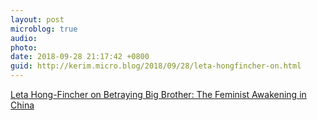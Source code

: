 ```yaml
---
layout: post
microblog: true
audio: 
photo: 
date: 2018-09-28 21:17:42 +0800
guid: http://kerim.micro.blog/2018/09/28/leta-hongfincher-on.html
---
```

[Leta Hong-Fincher on Betraying Big Brother: The Feminist Awakening in China](https://jezebel.com/feminism-as-a-global-solidarity-movement-leta-hong-fin-1829180875)
